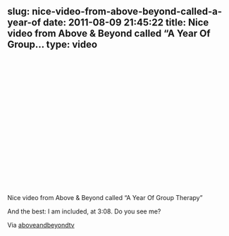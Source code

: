 slug: nice-video-from-above-beyond-called-a-year-of
date: 2011-08-09 21:45:22
title: Nice video from Above & Beyond called “A Year Of Group...
type: video
---

<object width="480" height="295"><param name="movie" value="http://www.youtube.com/v/1b8wJmhQ78E?version=3"></param><param name="allowFullScreen" value="true"></param><param name="allowscriptaccess" value="always"></param><embed src="http://www.youtube.com/v/1b8wJmhQ78E?version=3" type="application/x-shockwave-flash" width="480" height="295" allowscriptaccess="always" allowfullscreen="true"></embed></object>

Nice video from Above & Beyond called “A Year Of Group Therapy”

 And the best: I am included, at 3:08. Do you see me?

 Via [aboveandbeyondtv](http://www.youtube.com/watch?v=1b8wJmhQ78E)
